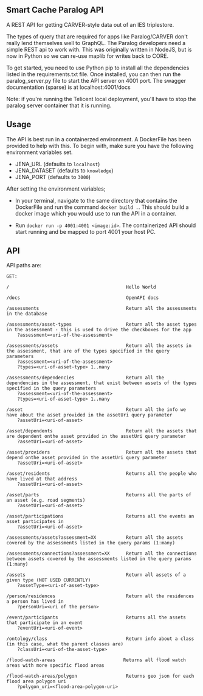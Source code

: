 ## Smart Cache Paralog API

A REST API for getting CARVER-style data out of an IES triplestore.

The types of query that are required for apps like Paralog/CARVER don't really lend themselves well to GraphQL. The Paralog developers need a simple REST api to work with. This was originally written in NodeJS, but is now in Python so we can re-use maplib for writes back to CORE.

To get started, you need to use Python pip to install all the dependencies listed in the requirements.txt file. Once installed, you can then run the paralog_server.py file to start the API server on 4001 port. The swagger documentation (sparse) is at localhost:4001/docs

Note: if you're running the Telicent local deployment, you'll have to stop the paralog server container that it is running.

## Usage
The API is best run in a containerzed environment. A DockerFile has been provided to help with this. To begin with, make sure you have the following environment variables set.

- JENA_URL (defaults to `localhost`)
- JENA_DATASET (defaults to `knowledge`)  
- JENA_PORT (defaults to `3000`)

After setting the environment variables; 

- In your terminal, navigate to the same directory that contains the DockerFile and run the command `docker build .`. This should build a docker image which you would use to run the API in a container.

- Run `docker run -p 4001:4001 <image:id>`. The containerized API should start running and be mapped to port 4001 your host PC.

## API
API paths are:


    GET:
    
    /                                           Hello World
    
    /docs                                       OpenAPI docs
    
    /assessments                                Return all the assessments in the database

    /assessments/asset-types                    Return all the asset types in the assessment - this is used to drive the checkboxes for the app
        ?assessment=<uri-of-the-assessment>

    /assessments/assets                         Return all the assets in the assessment, that are of the types specified in the query parameters
        ?assessment=<uri-of-the-assessment>
        ?types=<uri-of-asset-type> 1..many

    /assessments/dependencies                   Return all the dependencies in the assessment, that exist between assets of the types specified in the query parameters
        ?assessment=<uri-of-the-assessment>
        ?types=<uri-of-asset-type> 1..many

    /asset                                      Return all the info we have about the asset provided in the assetUri query parameter
        ?assetUri=<uri-of-asset>

    /asset/dependents                           Return all the assets that are dependent onthe asset provided in the assetUri query parameter
        ?assetUri=<uri-of-asset>

    /asset/providers                            Return all the assets that depend onthe asset provided in the assetUri query parameter
        ?assetUri=<uri-of-asset>

    /asset/residents                            Returns all the people who have lived at that address
        ?assetUri=<uri-of-asset>

    /asset/parts                                Returns all the parts of an asset (e.g. road segments)
        ?assetUri=<uri-of-asset>

    /asset/participations                       Returns all the events an asset participates in
        ?assetUri=<uri-of-asset>

    /assessments/assets?assessment=XX           Return all the assets covered by the assessments listed in the query params (1:many)
    
    /assessments/connections?assessment=XX      Return all the connections between assets covered by the assessments listed in the query params (1:many)
    
    /assets                                     Return all assets of a given type (NOT USED CURRENTLY)
        ?assetType=<uri-of-asset-type>

    /person/residences                          Return all the residences a person has lived in
        ?personUri=<uri of the person>

    /event/participants                         Returns all the assets that participate in an event
        ?eventUri=<uri-of-event>

    /ontology/class                             Return info about a class (in this case, what the parent classes are)
        ?classUri=<uri-of-the-asset-type>
    
    /flood-watch-areas                         Returns all flood watch areas with more specific flood areas

    /flood-watch-areas/polygon                  Returns geo json for each flood area polygon uri
        ?polygon_uri=<flood-area-polygon-uri>